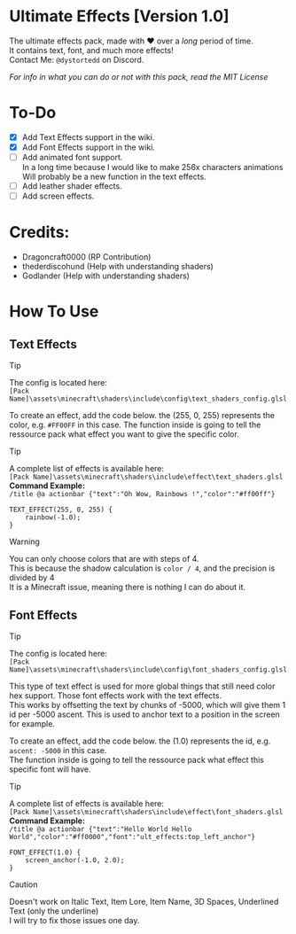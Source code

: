 # Ultimate Effects [Version 1.0]
The ultimate effects pack, made with :heart: over a *long* period of time. 
<br/>It contains text, font, and much more effects!
<br/>Contact Me: `@dystortedd` on Discord.

*For info in what you can do or not with this pack, read the MIT License*

# To-Do
- [X] Add Text Effects support in the wiki.
- [X] Add Font Effects support in the wiki.
- [ ] Add animated font support. <br/>In a long time because I would like to make 256x characters animations<br/>Will probably be a new function in the text effects.
- [ ] Add leather shader effects.
- [ ] Add screen effects.

# Credits:
- Dragoncraft0000 (RP Contribution)
- thederdiscohund (Help with understanding shaders)
- Godlander       (Help with understanding shaders)

# How To Use

## Text Effects

> [!TIP]
> The config is located here:
> <br/>`[Pack Name]\assets\minecraft\shaders\include\config\text_shaders_config.glsl`

To create an effect, add the code below. the (255, 0, 255) represents the color, e.g. `#FF00FF` in this case.
The function inside is going to tell the ressource pack what effect you want to give the specific color.

> [!TIP]
> A complete list of effects is available here:
> <br/>`[Pack Name]\assets\minecraft\shaders\include\effect\text_shaders.glsl`
> <br/>**Command Example:**
> <br/>`/title @a actionbar {"text":"Oh Wow, Rainbows !","color":"#ff00ff"}`

```
TEXT_EFFECT(255, 0, 255) {
	rainbow(-1.0);
}
```


> [!WARNING]
> You can only choose colors that are with steps of 4.
> <br/>This is because the shadow calculation is `color / 4`, and the precision is divided by 4
> <br/>It is a Minecraft issue, meaning there is nothing I can do about it.

## Font Effects

> [!TIP]
> The config is located here:
> <br/>`[Pack Name]\assets\minecraft\shaders\include\config\font_shaders_config.glsl`

This type of text effect is used for more global things that still need color hex support. Those font effects work with the text effects. 
<br/>This works by offsetting the text by chunks of -5000, which will give them 1 id per -5000 ascent.
This is used to anchor text to a position in the screen for example.

To create an effect, add the code below. the (1.0) represents the id, e.g. `ascent: -5000` in this case.
<br/>The function inside is going to tell the ressource pack what effect this specific font will have.

> [!TIP]
> A complete list of effects is available here:
> <br/>`[Pack Name]\assets\minecraft\shaders\include\effect\font_shaders.glsl`
> <br/>**Command Example:**
> <br/>`/title @a actionbar {"text":"Hello World Hello World","color":"#ff0000","font":"ult_effects:top_left_anchor"}`

```
FONT_EFFECT(1.0) {
	screen_anchor(-1.0, 2.0);
}
```


> [!CAUTION]
> Doesn't work on Italic Text, Item Lore, Item Name, 3D Spaces, Underlined Text (only the underline)
> <br/>I will try to fix those issues one day.
